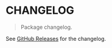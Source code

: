 # CHANGELOG

> Package changelog.

See [GitHub Releases](https://github.com/stdlib-js/blas-ext-base-dnannsumkbn/releases) for the changelog.
